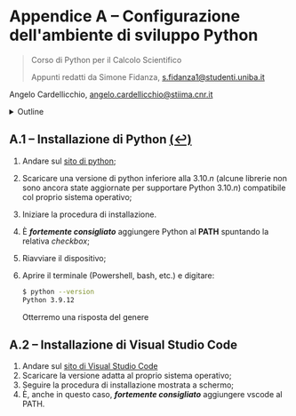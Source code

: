 # Appendice A – Configurazione dell'ambiente di sviluppo Python

> Corso di Python per il Calcolo Scientifico
>
> Appunti redatti da Simone Fidanza, s.fidanza1@studenti.uniba.it

Angelo Cardellicchio, angelo.cardellicchio@stiima.cnr.it

<details>
<summary>Outline</summary>

<!-- TOC -->

1. [Appendice A – Configurazione dell'ambiente di sviluppo Python](#appendice-a--configurazione-dellambiente-di-sviluppo-python)
   1. [A.1 – Installazione di Python (↩)](#a1--installazione-di-python-)
   2. [A.2 – Installazione di Visual Studio Code](#a2--installazione-di-visual-studio-code)

<!-- /TOC -->

</details>

## A.1 – Installazione di Python [(↩)](#appendice-a--configurazione-dellambiente-di-sviluppo-python)

1. Andare sul [sito di python](https://www.python.org/downloads/);
2. Scaricare una versione di python inferiore alla $3.10.n$ (alcune librerie
   non sono ancora state aggiornate per supportare Python $3.10.n$)
   compatibile col proprio sistema operativo;
3. Iniziare la procedura di installazione.
4. È **_fortemente consigliato_** aggiungere Python al **PATH** spuntando la
   relativa _checkbox_;
5. Riavviare il dispositivo;
6. Aprire il terminale (Powershell, bash, etc.) e digitare:

   ```sh
   $ python --version
   Python 3.9.12
   ```

   Otterremo una risposta del genere

## A.2 – Installazione di Visual Studio Code

1. Andare sul [sito di Visual Studio Code](https://code.visualstudio.com/download)
2. Scaricare la versione adatta al proprio sistema operativo;
3. Seguire la procedura di installazione mostrata a schermo;
4. È, anche in questo caso, **_fortemente consigliato_** aggiungere vscode al
   PATH.
